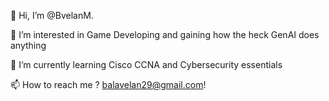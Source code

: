 👋 Hi, I’m @BvelanM.

👀 I’m interested in Game Developing and gaining how the heck GenAI does anything

🌱 I’m currently learning Cisco CCNA and Cybersecurity essentials

📫 How to reach me ? balavelan29@gmail.com!

<!---
BvelanM/BvelanM is a ✨ special ✨ repository because its `README.md` (this file) appears on your GitHub profile.
You can click the Preview link to take a look at your changes.
--->
